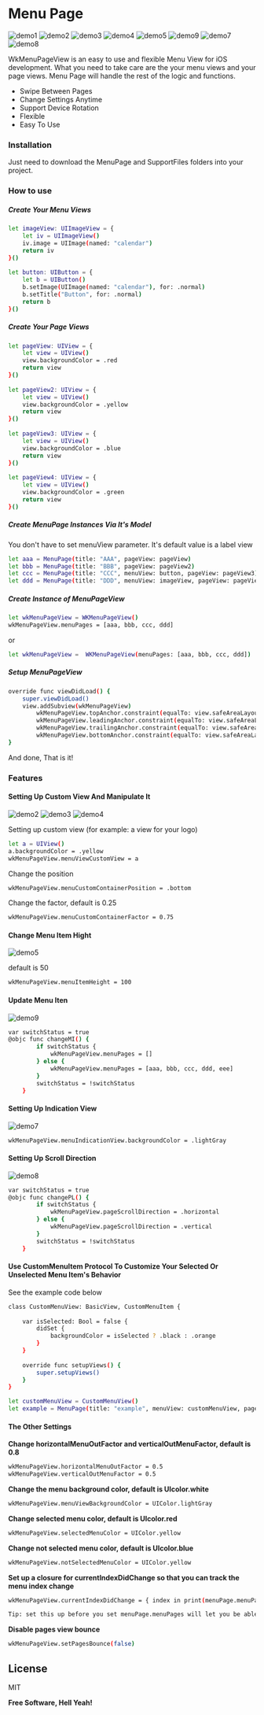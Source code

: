 # Menu Page
![demo1](https://github.com/fanwu8184/WKMenuPageView/blob/master/Demos/demo1.gif)
![demo2](https://github.com/fanwu8184/WKMenuPageView/blob/master/Demos/demo2.gif)
![demo3](https://github.com/fanwu8184/WKMenuPageView/blob/master/Demos/demo3.gif)
![demo4](https://github.com/fanwu8184/WKMenuPageView/blob/master/Demos/demo4.gif)
![demo5](https://github.com/fanwu8184/WKMenuPageView/blob/master/Demos/demo5.gif)
![demo9](https://github.com/fanwu8184/WKMenuPageView/blob/master/Demos/demo9.gif)
![demo7](https://github.com/fanwu8184/WKMenuPageView/blob/master/Demos/demo7.gif)
![demo8](https://github.com/fanwu8184/WKMenuPageView/blob/master/Demos/demo8.gif)

WkMenuPageView is an easy to use and flexible Menu View for iOS development. What you need to take care are the your menu views and your page views. Menu Page will handle the rest of the logic and functions.
- Swipe Between Pages
- Change Settings Anytime
- Support Device Rotation
- Flexible
- Easy To Use

### Installation
Just need to download the MenuPage and SupportFiles folders into your project.

### How to use
##### Create Your Menu Views
```sh
let imageView: UIImageView = {
    let iv = UIImageView()
    iv.image = UIImage(named: "calendar")
    return iv
}()
        
let button: UIButton = {
    let b = UIButton()
    b.setImage(UIImage(named: "calendar"), for: .normal)
    b.setTitle("Button", for: .normal)
    return b
}()
```

##### Create Your Page Views
```sh
let pageView: UIView = {
    let view = UIView()
    view.backgroundColor = .red
    return view
}()
        
let pageView2: UIView = {
    let view = UIView()
    view.backgroundColor = .yellow
    return view
}()
        
let pageView3: UIView = {
    let view = UIView()
    view.backgroundColor = .blue
    return view
}()
        
let pageView4: UIView = {
    let view = UIView()
    view.backgroundColor = .green
    return view
}()
```

##### Create MenuPage Instances Via It's Model
You don't have to set menuView parameter. It's default value is a label view
```sh
let aaa = MenuPage(title: "AAA", pageView: pageView)
let bbb = MenuPage(title: "BBB", pageView: pageView2)
let ccc = MenuPage(title: "CCC", menuView: button, pageView: pageView3)
let ddd = MenuPage(title: "DDD", menuView: imageView, pageView: pageView4)
```

##### Create Instance of MenuPageView
```sh
let wkMenuPageView = WKMenuPageView()
wkMenuPageView.menuPages = [aaa, bbb, ccc, ddd]
```
or
```sh
let wkMenuPageView =  WKMenuPageView(menuPages: [aaa, bbb, ccc, ddd])
```

##### Setup MenuPageView
```sh
override func viewDidLoad() {
    super.viewDidLoad()
    view.addSubview(wkMenuPageView)
        wkMenuPageView.topAnchor.constraint(equalTo: view.safeAreaLayoutGuide.topAnchor, constant: 0).isActive = true
        wkMenuPageView.leadingAnchor.constraint(equalTo: view.safeAreaLayoutGuide.leadingAnchor, constant: 0).isActive = true
        wkMenuPageView.trailingAnchor.constraint(equalTo: view.safeAreaLayoutGuide.trailingAnchor, constant: 0).isActive = true
        wkMenuPageView.bottomAnchor.constraint(equalTo: view.safeAreaLayoutGuide.bottomAnchor, constant: 0).isActive = true
}
```
And done, That is it!

### Features
#### Setting Up Custom View And Manipulate It
![demo2](https://github.com/fanwu8184/WKMenuPageView/blob/master/Demos/demo2.gif)
![demo3](https://github.com/fanwu8184/WKMenuPageView/blob/master/Demos/demo3.gif)
![demo4](https://github.com/fanwu8184/WKMenuPageView/blob/master/Demos/demo4.gif)

Setting up custom view (for example: a view for your logo)
```sh
let a = UIView()
a.backgroundColor = .yellow
wkMenuPageView.menuViewCustomView = a
```
Change the position
```sh
wkMenuPageView.menuCustomContainerPosition = .bottom
```
Change the factor, default is 0.25
```sh
wkMenuPageView.menuCustomContainerFactor = 0.75
```

#### Change Menu Item Hight
![demo5](https://github.com/fanwu8184/WKMenuPageView/blob/master/Demos/demo5.gif)

default is 50
```sh
wkMenuPageView.menuItemHeight = 100
```

#### Update Menu Iten
![demo9](https://github.com/fanwu8184/WKMenuPageView/blob/master/Demos/demo9.gif)

```sh
var switchStatus = true
@objc func changeMI() {
        if switchStatus {
            wkMenuPageView.menuPages = []
        } else {
            wkMenuPageView.menuPages = [aaa, bbb, ccc, ddd, eee]
        }
        switchStatus = !switchStatus
    }
```

#### Setting Up Indication View
![demo7](https://github.com/fanwu8184/WKMenuPageView/blob/master/Demos/demo7.gif)

```sh
wkMenuPageView.menuIndicationView.backgroundColor = .lightGray
```

#### Setting Up Scroll Direction
![demo8](https://github.com/fanwu8184/WKMenuPageView/blob/master/Demos/demo8.gif)

```sh
var switchStatus = true
@objc func changePL() {
        if switchStatus {
            wkMenuPageView.pageScrollDirection = .horizontal
        } else {
            wkMenuPageView.pageScrollDirection = .vertical
        }
        switchStatus = !switchStatus
    }
```

#### Use CustomMenuItem Protocol To Customize Your Selected Or Unselected Menu Item's Behavior
See the example code below
```sh
class CustomMenuView: BasicView, CustomMenuItem {
    
    var isSelected: Bool = false {
        didSet {
            backgroundColor = isSelected ? .black : .orange
        }
    }
    
    override func setupViews() {
        super.setupViews()
    }
}

let customMenuView = CustomMenuView()
let example = MenuPage(title: "example", menuView: customMenuView, pageView: UIView())
```

#### The Other Settings
**Change horizontalMenuOutFactor and verticalOutMenuFactor, default is 0.8**
```sh
wkMenuPageView.horizontalMenuOutFactor = 0.5
wkMenuPageView.verticalOutMenuFactor = 0.5
```
**Change the menu background color, default is UIcolor.white**
```sh
wkMenuPageView.menuViewBackgroundColor = UIColor.lightGray
```

**Change selected menu color, default is UIcolor.red**
```sh
wkMenuPageView.selectedMenuColor = UIColor.yellow
```
**Change not selected menu color, default is UIcolor.blue**
```sh
wkMenuPageView.notSelectedMenuColor = UIColor.yellow
```
**Set up a closure for currentIndexDidChange so that you can track the menu index change**
```sh
wkMenuPageView.currentIndexDidChange = { index in print(menuPage.menuPages[index].title) }

Tip: set this up before you set menuPage.menuPages will let you be able to track the initial value change
```
**Disable pages view bounce**
```sh
wkMenuPageView.setPagesBounce(false)
```

License
----

MIT

**Free Software, Hell Yeah!**
